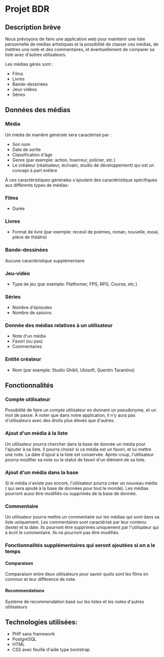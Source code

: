 # Projet BDR

## Description brève
Nous prévoyons de faire une application web pour maintenir une liste personnelle de médias artistiques
et la possibilité de classer ces médias, de mettres une note et des commentaires, et éventuellement de
comparer sa liste avec d'autres utilisateurs.

Les médias gérés sont : 
- Films
- Livres
- Bande-dessinées
- Jeux vidéos
- Séries

## Données des médias
### Média
Un média de manière générale sera caractérisé par :

- Son nom
- Date de sortie
- Classification d'âge
- Genre (par exemple: action, hoerreur, policier, etc.)
- Le créateur (réalisateur, écrivain, studio de développement) qui est un concept à part entière

À ces caractéristiques générales s'ajoutent des caractéristique spécifiques aux différents types de médias: 

### Films
- Durée

### Livres
- Format de livre (par exemple: receuil de poèmes, roman, nouvelle, essai, pièce de théâtre)

### Bande-dessinées
Aucune caractéristique supplémentaire

### Jeu-vidéo
- Type de jeu (par exemple: Platformer, FPS, RPG, Course, etc.)

### Séries
- Nombre d'épisodes
- Nombre de saisons

### Donnée des médias relatives à un utilisateur
- Note d'un média
- Favori (ou pas)
- Commentaires

### Entité créateur
- Nom (par exemple: Studio Ghibli, Ubisoft, Quentin Tarantino)

## Fonctionnalités
### Compte utilisateur
Possibilité de faire un compte utilisateur en donnant un pseudonyme, et un mot de passe.
À noter que dans notre application, il n'y aura pas d'utilisateurs avec des droits plus élevés que d'autres.

### Ajout d'un média à la liste
Un utilisateur pourra chercher dans la base de donnée un média pour l'ajouter à sa liste.
Il pourra choisir si ce média est un favori, et lui mettre une note.
La date d'ajout à la liste est conservée.
Après-coup, l'utilisateur pourra modifier sa note ou le statut de favori d'un élément de sa liste.

### Ajout d'un média dans la base
Si le média n'existe pas encore, l'utilisateur pourra créer un nouveau média ( qui sera ajouté à la
base de données pour tout le monde).
Les médias pourront aussi être modifiés ou supprimés de la base de donnée.

### Commentaire
Un utilisateur pourra mettre un commentaire sur les médias qui sont dans sa liste uniquement.
Les commentaires sont caractérisé par leur contenu (texte) et la date. Ils pourront être
supprimés uniquement par l'utilisateur qui a écrit le commentaire. Ils ne pourront pas être
modifiés.

### Fonctionnalités supplémentaires qui seront ajoutées si on a le temps
#### Comparaison
Comparaison entre deux utilisateurs pour savoir quels sont les films en commun et leur
différence de note.

#### Recommendations
Système de recommendation basé sur les listes et les notes d'autres utilisateurs 

## Technologies utilisées: 
- PHP sans framework
- PostgreSQL
- HTML
- CSS avec feuille d'aide type bootstrap
